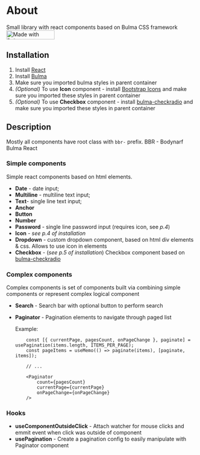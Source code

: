 # About
Small library with react components based on Bulma CSS framework&nbsp; <a href="https://bulma.io" title="Bulma css framework">
	<img
    	src="https://bulma.io/images/made-with-bulma.png"
    	alt="Made with Bulma"
    	width="128"
    	height="24"/>
</a>

## Installation
1. Install [React](https://reactjs.org/)
2. Install [Bulma](https://bulma.io/)
3. Make sure you imported bulma styles in parent container
4. *(Optional)* To use **Icon** component - install [Bootstrap Icons](https://icons.getbootstrap.com/) and make sure you imported these styles in parent container
5. *(Optional)* To use **Checkbox** component - install [bulma-checkradio](https://www.npmjs.com/package/bulma-checkradio) and make sure you imported these styles in parent container

## Description

Mostly all components have root class with `bbr-` prefix. BBR - Bodynarf Bulma React
### Simple components
Simple react components based on html elements.

 - **Date** - date input;
 - **Multiline** - multiline text input;
 - **Text**- single line text input;
 - **Anchor**
 - **Button**
 - **Number**
 - **Password** - single line password input (requires icon, see *p.4*)
 - **Icon** - *see p.4 of installation*
 - **Dropdown** - custom dropdown component, based on html div elements & css. Allows to use icon in elements
 - **Checkbox** - (*see p.5 of installation*) Checkbox component based on [bulma-checkradio](https://wikiki.github.io/form/checkradio)

### Complex components
Complex components is set of components built via combining simple components or represent complex logical component
 - **Search** - Search bar with optional button to perform search
 - **Paginator** - Pagination elements to navigate through paged list
  
	Example:
	```tsx
		const [{ currentPage, pagesCount, onPageChange }, paginate] = usePagination(items.length, ITEMS_PER_PAGE);
		const pageItems = useMemo(() => paginate(items), [paginate, items]);

		// ...

		<Paginator
			count={pagesCount}
			currentPage={currentPage}
			onPageChange={onPageChange}
		/>
	```
 
### Hooks

 - **useComponentOutsideClick** - Attach watcher for mouse clicks and emmit event when click was outside of component
 - **usePagination** - Create a pagination config to easily manipulate with Paginator component
